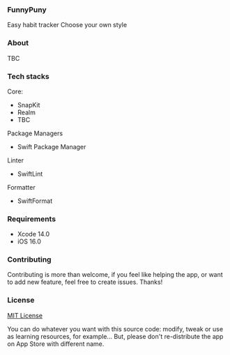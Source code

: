 ### FunnyPuny

Easy habit tracker
Choose your own style

### About

TBC

### Tech stacks

Core:

-   SnapKit
-   Realm
-   TBC 

Package Managers

-   Swift Package Manager

Linter

-   SwiftLint

Formatter

-   SwiftFormat


### Requirements

-   Xcode 14.0
-   iOS 16.0

### Contributing

Contributing is more than welcome, if you feel like helping the app, or want to add new feature, feel free to create issues. Thanks!


### License

[MIT License](https://github.com/FunnyPuny/iOS-App/blob/main/LICENSE)

You can do whatever you want with this source code: modify, tweak or use as learning resources, for example... 
But, please don't re-distribute the app on App Store with different name.
